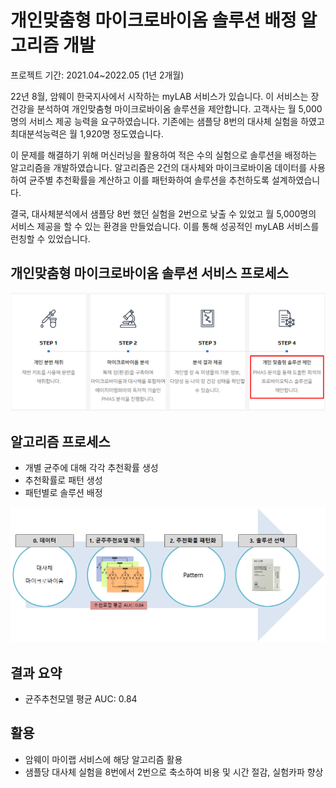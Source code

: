 # 개인맞춤형 마이크로바이옴 솔루션 배정 알고리즘 개발

프로젝트 기간: 2021.04~2022.05 (1년 2개월)  

22년 8월, 암웨이 한국지사에서 시작하는 myLAB 서비스가 있습니다. 이 서비스는 장 건강을 분석하여 개인맞춤형 마이크로바이옴 솔루션을 제안합니다. 고객사는 월 5,000명의 서비스 제공 능력을 요구하였습니다. 기존에는 샘플당 8번의 대사체 실험을 하였고 최대분석능력은 월 1,920명 정도였습니다. 

이 문제를 해결하기 위해 머신러닝을 활용하여 적은 수의 실험으로 솔루션을 배정하는 알고리즘을 개발하였습니다. 알고리즘은 2건의 대사체와 마이크로바이옴 데이터를 사용하여 균주별 추천확률을 계산하고 이를 패턴화하여 솔루션을 추천하도록 설계하였습니다.

결국, 대사체분석에서 샘플당 8번 했던 실험을 2번으로 낮출 수 있었고 월 5,000명의 서비스 제공을 할 수 있는 환경을 만들었습니다. 이를 통해 성공적인 myLAB 서비스를 런칭할 수 있었습니다.

## 개인맞춤형 마이크로바이옴 솔루션 서비스 프로세스
![](./img/1_1.png)

## 알고리즘 프로세스
- 개별 균주에 대해 각각 추천확률 생성
- 추천확률로 패턴 생성
- 패턴별로 솔루션 배정

![](./img/1_2.png)

## 결과 요약
- 균주추천모델 평균 AUC: 0.84

## 활용
- 암웨이 마이랩 서비스에 해당 알고리즘 활용
- 샘플당 대사체 실험을 8번에서 2번으로 축소하여 비용 및 시간 절감, 실험카파 향상


